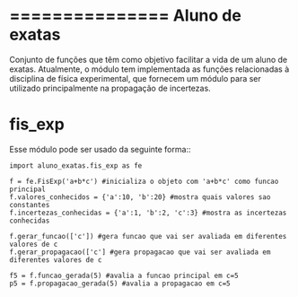 ===============
Aluno de exatas
===============

Conjunto de funções que têm como objetivo facilitar a vida de um aluno de exatas.
Atualmente, o módulo tem implementada as funções relacionadas à disciplina de física
experimental, que fornecem um módulo para ser utilizado principalmente na propagação
de incertezas.

fis_exp
=======

Esse módulo pode ser usado da seguinte forma::

    import aluno_exatas.fis_exp as fe

    f = fe.FisExp('a+b*c') #inicializa o objeto com 'a+b*c' como funcao principal
    f.valores_conhecidos = {'a':10, 'b':20} #mostra quais valores sao constantes
    f.incertezas_conhecidas = {'a':1, 'b':2, 'c':3} #mostra as incertezas conhecidas

    f.gerar_funcao(['c']) #gera funcao que vai ser avaliada em diferentes valores de c
    f.gerar_propagacao(['c'] #gera propagacao que vai ser avaliada em diferentes valores de c

    f5 = f.funcao_gerada(5) #avalia a funcao principal em c=5
    p5 = f.propagacao_gerada(5) #avalia a propagacao em c=5
